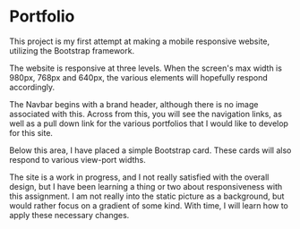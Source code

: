 # Portfolio
This project is my first attempt at making a mobile responsive website, utilizing the Bootstrap framework. 

The website is responsive at three levels. When the screen's max width is 980px, 768px and 640px, the various elements will hopefully respond accordingly. 

The Navbar begins with a brand header, although there is no image associated with this. Across from this, you will see the navigation links, as well as a pull down link for the various portfolios that I would like to develop for this site. 

Below this area, I have placed a simple Bootstrap card. These cards will also respond to various view-port widths. 

The site is a work in progress, and I not really satisfied with the overall design, but I have been learning a thing or two about responsiveness with this assignment. I am not really into the static picture as a background, but would rather focus on a gradient of some kind. With time, I will learn how to apply these necessary changes. 
